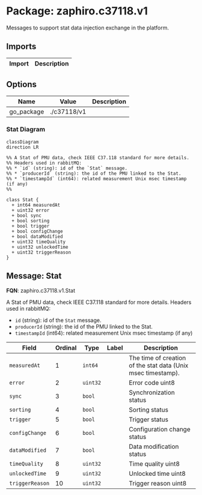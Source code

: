 # Package: zaphiro.c37118.v1

<!-- markdownlint-disable -->
Messages to support stat data injection exchange in the platform.



## Imports

| Import | Description |
|--------|-------------|



## Options

| Name       | Value       | Description |
|------------|-------------|-------------|
| go_package | ./c37118/v1 |             |




### Stat Diagram

```mermaid
classDiagram
direction LR

%% A Stat of PMU data, check IEEE C37.118 standard for more details.
%% Headers used in rabbitMQ:
%% * `id` (string): id of the `Stat` message.
%% * `producerId` (string): the id of the PMU linked to the Stat.
%% * `timestampId` (int64): related measurement Unix msec timestamp (if any)
%% 

class Stat {
  + int64 measuredAt
  + uint32 error
  + bool sync
  + bool sorting
  + bool trigger
  + bool configChange
  + bool dataModified
  + uint32 timeQuality
  + uint32 unlockedTime
  + uint32 triggerReason
}

```

## Message: Stat

**FQN**: zaphiro.c37118.v1.Stat

A Stat of PMU data, check IEEE C37.118 standard for more details.
Headers used in rabbitMQ:
* `id` (string): id of the `Stat` message.
* `producerId` (string): the id of the PMU linked to the Stat.
* `timestampId` (int64): related measurement Unix msec timestamp (if any)



| Field           | Ordinal | Type     | Label | Description                                                   |
|-----------------|---------|----------|-------|---------------------------------------------------------------|
| `measuredAt`    | 1       | `int64`  |       | The time of creation of the stat data (Unix msec timestamp).  |
| `error`         | 2       | `uint32` |       | Error code uint8                                              |
| `sync`          | 3       | `bool`   |       | Synchronization status                                        |
| `sorting`       | 4       | `bool`   |       | Sorting status                                                |
| `trigger`       | 5       | `bool`   |       | Trigger status                                                |
| `configChange`  | 6       | `bool`   |       | Configuration change status                                   |
| `dataModified`  | 7       | `bool`   |       | Data modification status                                      |
| `timeQuality`   | 8       | `uint32` |       | Time quality uint8                                            |
| `unlockedTime`  | 9       | `uint32` |       | Unlocked time uint8                                           |
| `triggerReason` | 10      | `uint32` |       | Trigger reason uint8                                          |






<!-- Created by: Proto Diagram Tool -->
<!-- https://github.com/GoogleCloudPlatform/proto-gen-md-diagrams -->
